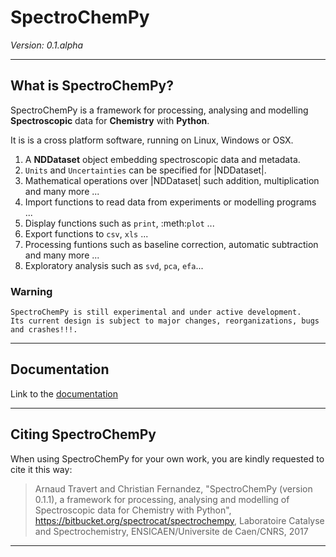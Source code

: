  # SpectroChemPy 

*Version: 0.1.alpha*

****
## What is SpectroChemPy?


SpectroChemPy is a framework for processing, analysing and modelling 
**Spectroscopic**
data for **Chemistry** with **Python**. 

It is is a cross platform software,
running on Linux, Windows or OSX.

  1.  A **NDDataset** object embedding spectroscopic data and metadata.
  2.  `Units` and `Uncertainties` can be specified for |NDDataset|.
  3.  Mathematical operations over |NDDataset| such addition, multiplication 
  and many more ...
  4.  Import functions to read data from experiments or modelling programs ...
  5.  Display functions such as ``print``, :meth:`plot` ...
  6.  Export functions to `csv`, `xls` ...
  7.  Processing funtions such as baseline correction, automatic 
  subtraction and many more ...
  8.  Exploratory analysis such as ``svd``, ``pca``, ``efa``...


### Warning

	SpectroChemPy is still experimental and under active development.
	Its current design is subject to major changes, reorganizations, bugs and crashes!!!.

****
## Documentation

Link to the [documentation](http://www-lcs.ensicaen.fr/cfnews/spectrochempy/html/)

****
## Citing SpectroChemPy

When using SpectroChemPy for your own work, you are kindly requested to cite it this
way:

> Arnaud Travert and Christian Fernandez,
> "SpectroChemPy (version 0.1.1), a framework for processing, analysing and modelling of Spectroscopic 
> data for Chemistry with Python", 
> https://bitbucket.org/spectrocat/spectrochempy,
> Laboratoire Catalyse and Spectrochemistry, ENSICAEN/Universite de Caen/CNRS, 2017

****